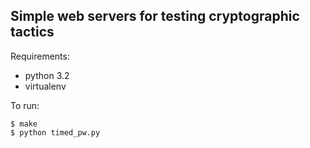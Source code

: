 Simple web servers for testing cryptographic tactics
----------------------------------------------------

Requirements:

 - python 3.2
 - virtualenv


To run:

    $ make
    $ python timed_pw.py

